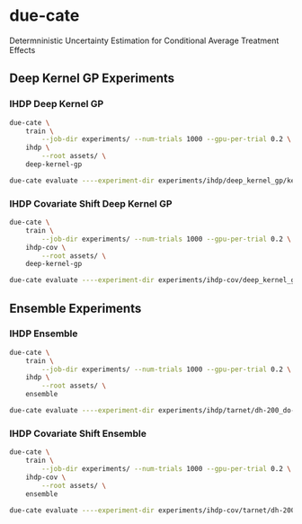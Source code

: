 # due-cate

Determninistic Uncertainty Estimation for Conditional Average Treatment Effects

## Deep Kernel GP Experiments

### IHDP Deep Kernel GP

```.sh
due-cate \
    train \
        --job-dir experiments/ --num-trials 1000 --gpu-per-trial 0.2 \
    ihdp \
        --root assets/ \
    deep-kernel-gp
```

```.sh
due-cate evaluate ----experiment-dir experiments/ihdp/deep_kernel_gp/kernel-Matern32_ip-100-dh-200_do-1_dp-3_ns--1.0_dr-0.1_sn-0.95_lr-0.001_bs-100_ep-1000/
```

### IHDP Covariate Shift Deep Kernel GP

```.sh
due-cate \
    train \
        --job-dir experiments/ --num-trials 1000 --gpu-per-trial 0.2 \
    ihdp-cov \
        --root assets/ \
    deep-kernel-gp
```

```.sh
due-cate evaluate ----experiment-dir experiments/ihdp-cov/deep_kernel_gp/kernel-Matern32_ip-100-dh-200_do-1_dp-3_ns--1.0_dr-0.1_sn-0.95_lr-0.001_bs-100_ep-1000/
```

## Ensemble Experiments

### IHDP Ensemble

```.sh
due-cate \
    train \
        --job-dir experiments/ --num-trials 1000 --gpu-per-trial 0.2 \
    ihdp \
        --root assets/ \
    ensemble
```

```.sh
due-cate evaluate ----experiment-dir experiments/ihdp/tarnet/dh-200_do-2_dp-3_ns--1.0_dr-0.2_sn-0.95_lr-0.001_bs-100_ep-500/
```

### IHDP Covariate Shift Ensemble

```.sh
due-cate \
    train \
        --job-dir experiments/ --num-trials 1000 --gpu-per-trial 0.2 \
    ihdp-cov \
        --root assets/ \
    ensemble
```

```.sh
due-cate evaluate ----experiment-dir experiments/ihdp-cov/tarnet/dh-200_do-2_dp-3_ns--1.0_dr-0.2_sn-0.95_lr-0.001_bs-100_ep-500/
```
